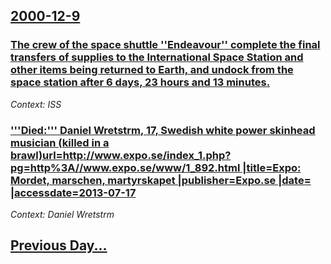 ## [2000-12-9](/news/2000/12/9/index.md)

### [The crew of the space shuttle ''Endeavour'' complete the final transfers of supplies to the International Space Station and other items being returned to Earth, and undock from the space station after 6 days, 23 hours and 13 minutes.](/news/2000/12/9/the-crew-of-the-space-shuttle-endeavour-complete-the-final-transfers-of-supplies-to-the-international-space-station-and-other-items-bein.md)
_Context: ISS_

### ['''Died:''' Daniel Wretstrm, 17, Swedish white power skinhead musician (killed in a brawl)<ref name=expo>url=http://www.expo.se/index_1.php?pg=http%3A//www.expo.se/www/1_892.html |title=Expo: Mordet, marschen, martyrskapet |publisher=Expo.se |date= |accessdate=2013-07-17</ref>](/news/2000/12/9/died-daniel-wretstrom-17-swedish-white-power-skinhead-musician-killed-in-a-brawl-url-http-www-expo-se-index_1-php-pg-http-3a-ww.md)
_Context: Daniel Wretstrm_

## [Previous Day...](/news/2000/12/8/index.md)

